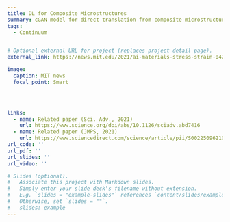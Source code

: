 ```yaml
---
title: DL for Composite Microstructures 
summary: cGAN model for direct translation from composite microstructures to strain/stress fields, serving as an alternative to conventional numerical simulations such as FEM. 
tags:
  - Continuum


# Optional external URL for project (replaces project detail page).
external_link: https://news.mit.edu/2021/ai-materials-stress-strain-0422

image:
  caption: MIT news
  focal_point: Smart
  



links:
  - name: Related paper (Sci. Adv., 2021)
    url: https://www.science.org/doi/abs/10.1126/sciadv.abd7416
  - name: Related paper (JMPS, 2021)
    url: https://www.sciencedirect.com/science/article/pii/S0022509621001721   
url_code: ''
url_pdf: ''
url_slides: ''
url_video: ''

# Slides (optional).
#   Associate this project with Markdown slides.
#   Simply enter your slide deck's filename without extension.
#   E.g. `slides = "example-slides"` references `content/slides/example-slides.md`.
#   Otherwise, set `slides = ""`.
#   slides: example
---
```



